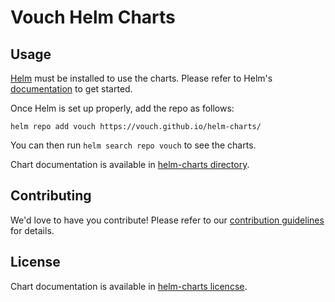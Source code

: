 # Vouch Helm Charts

## Usage

[Helm](https://helm.sh) must be installed to use the charts.
Please refer to Helm's [documentation](https://helm.sh/docs/) to get started.

Once Helm is set up properly, add the repo as follows:

```console
helm repo add vouch https://vouch.github.io/helm-charts/
```

You can then run `helm search repo vouch` to see the charts.

<!-- Keep full URL links to repo files because this README syncs from main to gh-pages.  -->
Chart documentation is available in [helm-charts directory](https://github.com/vouch/helm-charts/blob/master/README.md).

## Contributing

<!-- Keep full URL links to repo files because this README syncs from main to gh-pages.  -->
We'd love to have you contribute! Please refer to our [contribution guidelines](https://github.com/vouch/vouch-proxy/blob/master/CONTRIBUTING.md) for details.

## License

<!-- Keep full URL links to repo files because this README syncs from main to gh-pages.  -->
Chart documentation is available in [helm-charts licencse](https://github.com/vouch/helm-charts/blob/master/LICENSE).

